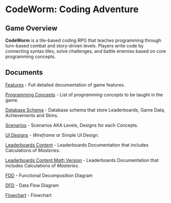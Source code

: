 # CodeWorm: Coding Adventure

## Game Overview

**CodeWorm** is a tile-based coding RPG that teaches programming through turn-based combat and story-driven levels. Players write code by connecting syntax tiles, solve challenges, and battle enemies based on core programming concepts.

## Documents

[Features](docs/Features.md) - Full detailed documentation of game features.

[Programming Concepts](docs/Concepts.md) - List of *programming concepts* to be taught in the game.

[Database Schema](docs/Database%20Schema.md) - Database schema that store Leaderboards, Game Data, Achievements and Skins.

[Scenarios](docs/Scenarios.md) - Scenarios AKA Levels, Designs for each Concepts.

[UI Designs](docs/UI%20Designs.md) - *Wireframe* or Simple UI Design.

[Leaderboards Content](docs/Leaderboards%20Content%20Simplified.md) - Leaderboards Documentation that includes Calculations of *Masteries*.

[Leaderboards Content Math Version](docs/Leaderboards%20Content.md) - Leaderboards Documentation that includes Calculations of *Masteries*.

[FDD](docs/Functional%20Decomposition%20Diagram.md) - Functional Decomposition Diagram

[DFD](docs/Data%20Flow%20Diagram.md) - Data Flow Diagram

[Flowchart](docs/Flowchart.md) - Flowchart